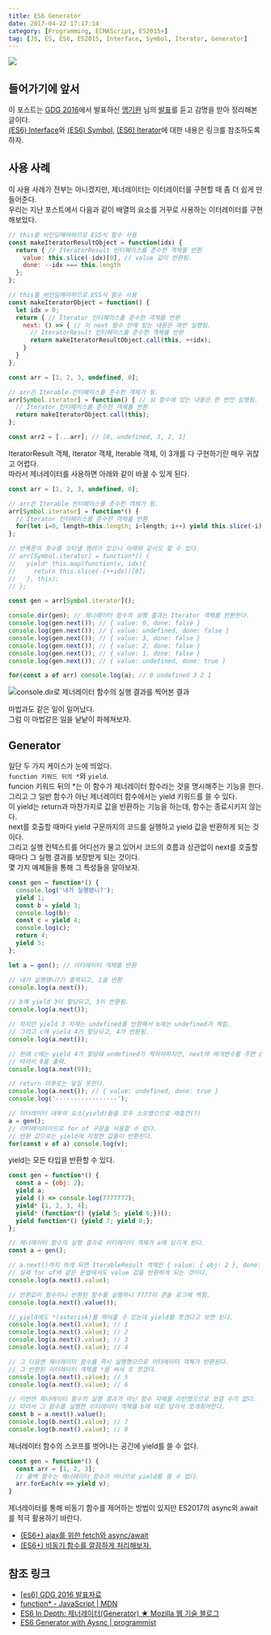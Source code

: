 ```yaml
---
title: ES6 Generator
date: 2017-04-22 17:17:14
category: [Programming, ECMAScript, ES2015+]
tag: [JS, ES, ES6, ES2015, Interface, Symbol, Iterator, Generator]
---
```

![](/images/ES6-Generator/thumb.png)  

## 들어가기에 앞서
이 포스트는 [GDG 2016](https://festi.kr/festi/gdg-korea-2016-devfest-seoul/)에서 발표하신 [맹기완](https://www.facebook.com/hika00) 님의 [발표](http://www.bsidesoft.com/?p=2913)를 듣고 감명을 받아 정리해본 글이다.  
[(ES6) Interface](/2016/12/25/es6-interface/)와 [(ES6) Symbol](/2017/04/16/ES6-Symbol/), [(ES6) Iterator](/2017/04/22/ES6-Iterator/)에 대한 내용은 링크를 참조하도록 하자.  

## 사용 사례  
이 사용 사례가 전부는 아니겠지만, 제너레이터는 이터레이터를 구현할 때 좀 더 쉽게 만들어준다.  
우리는 지난 포스트에서 다음과 같이 배열의 요소를 거꾸로 사용하는 이터레이터를 구현해보았다.  
```javascript
// this를 바인딩해야하므로 ES5식 함수 사용
const makeIteratorResultObject = function(idx) {
  return { // IteratorResult 인터페이스를 준수한 객체를 반환
    value: this.slice(-idx)[0], // value 값이 반환됨.
    done: --idx === this.length
  };
};

// this를 바인딩해야하므로 ES5식 함수 사용
const makeIteratorObject = function() {
  let idx = 0;
  return { // Iterator 인터페이스를 준수한 객체를 반환
    next: () => { // 이 next 함수 안에 있는 내용은 매번 실행됨.
      // IteratorResult 인터페이스를 준수한 객체를 반환
      return makeIteratorResultObject.call(this, ++idx);
    }
  }
};

const arr = [1, 2, 3, undefined, 0];

// arr은 Iterable 인터페이스를 준수한 객체가 됨.
arr[Symbol.iterator] = function() { // 요 함수에 있는 내용은 한 번만 실행됨.
  // Iterator 인터페이스를 준수한 객체를 반환
  return makeIteratorObject.call(this);
};

const arr2 = [...arr]; // [0, undefined, 3, 2, 1]
```

IteratorResult 객체, Iterator 객체, Iterable 객체, 이 3개를 다 구현하기란 매우 귀찮고 어렵다.  
따라서 제너레이터를 사용하면 아래와 같이 바꿀 수 있게 된다.  
```javascript
const arr = [1, 2, 3, undefined, 0];

// arr은 Iterable 인터페이스를 준수한 객체가 됨.
arr[Symbol.iterator] = function*() {
  // Iterator 인터페이스를 준수한 객체를 반환
  for(let i=0, length=this.length; i<length; i++) yield this.slice(-i)[0];
};

// 반복문의 횟수를 오타낼 염려가 있으니 아래와 같이도 할 수 있다.
// arr[Symbol.iterator] = function*() {
//   yield* this.map(function(v, idx){
//     return this.slice(-(++idx))[0];
//   }, this);
// }; 

const gen = arr[Symbol.iterator]();

console.dir(gen); // 제너레이터 함수의 실행 결과는 Iterator 객체를 반환한다.
console.log(gen.next()); // { value: 0, done: false }
console.log(gen.next()); // { value: undefined, done: false }
console.log(gen.next()); // { value: 3, done: false }
console.log(gen.next()); // { value: 2, done: false }
console.log(gen.next()); // { value: 1, done: false }
console.log(gen.next()); // { value: undefined, done: true }

for(const a of arr) console.log(a); // 0 undefined 3 2 1
```
![console.dir로 제너레이터 함수의 실행 결과를 찍어본 결과](/images/ES6-Generator/00.png)  

마법과도 같은 일이 일어났다.  
그럼 이 마법같은 일을 낱낱이 파헤쳐보자.  

## Generator  
일단 두 가지 케이스가 눈에 띄었다.  
`function 키워드 뒤의 *`와 `yield`.  
funcion 키워드 뒤의 *는 이 함수가 제너레이터 함수라는 것을 명시해주는 기능을 한다.  
그리고 그 일반 함수가 아닌 제너레이터 함수에서는 yield 키워드를 쓸 수 있다.  
이 yield는 return과 마찬가지로 값을 반환하는 기능을 하는데, 함수는 종료시키지 않는다.  
next를 호출할 때마다 yield 구문까지의 코드를 실행하고 yield 값을 반환하게 되는 것이다.  
그리고 실행 컨텍스트를 어디선가 물고 있어서 코드의 흐름과 상관없이 next를 호출할 때마다 그 실행 결과를 보장받게 되는 것이다.  
몇 가지 예제들을 통해 그 특성들을 알아보자.  
```javascript
const gen = function*() {
  console.log('내가 실행됐니?');
  yield 1;
  const b = yield 3;
  console.log(b);
  const c = yield 4;
  console.log(c);
  return 4;
  yield 5;
};

let a = gen(); // 이터레이터 객체를 반환

// 내가 실행됐니?가 출력되고, 1을 반환
console.log(a.next());

// b에 yield 3이 할당되고, 3이 반환됨.
console.log(a.next());

// 하지만 yield 3 자체는 undefined를 반환해서 b에는 undefined가 찍힘.
// 그리고 c에 yield 4가 할당되고, 4가 반환됨.
console.log(a.next());

// 원래 c에는 yield 4가 할당돼 undefined가 찍혀야하지만, next에 매개변수를 주면 c에 새로운 값을 할당하게 됨.
// 따라서 9를 출력.
console.log(a.next(9));

// return 이후로는 닿질 못한다.
console.log(a.next()); // { value: undefined, done: true }
console.log('-----------------');

// 이터레이터 내부의 요소(yield)들을 모두 소모했으므로 재충전(?)
a = gen();
// 이터레이터이므로 for of 구문을 사용할 수 있다.  
// 반환 값으로는 yield에 지정한 값들이 반환된다.
for(const v of a) console.log(v);
```

yield는 모든 타입을 반환할 수 있다.  
```javascript
const gen = function*() {
  const a = {obj: 2};
  yield a;
  yield () => console.log(7777777);
  yield* [1, 2, 3, 4];
  yield* (function*() {yield 5; yield 6;})();
  yield function*() {yield 7; yield 8;};
};

// 제너레이터 함수의 실행 결과로 이터레이터 객체가 a에 담기게 된다.
const a = gen();

// a.next()까지 하게 되면 IterableResult 객체인 { value: { obj: 2 }, done: false }가 반환된다.
// 실제 for of와 같은 문법에서도 value 값을 반환하게 되는 것이다.
console.log(a.next().value);

// 반환값이 함수이니 반환된 함수를 실행하니 7777이 콘솔 로그에 찍힘.
console.log(a.next().value());

// yield에도 *(asterisk)를 찍어줄 수 있는데 yield를 쪼갠다고 보면 된다.
console.log(a.next().value); // 1
console.log(a.next().value); // 2
console.log(a.next().value); // 3
console.log(a.next().value); // 4

// 그 다음엔 제너레이터 함수를 즉시 실행했으므로 이터레이터 객체가 반환된다.
// 그 반환된 이터레이터 객체를 *을 써서 또 쪼갰다.
console.log(a.next().value); // 5
console.log(a.next().value); // 6

// 이번엔 제너레이터 함수의 실행 결과가 아닌 함수 자체를 리턴했으므로 쪼갤 수가 없다.
// 따라서 그 함수를 실행한 이터레이터 객체를 b에 따로 담아서 쪼개줘야한다.
const b = a.next().value();
console.log(b.next().value); // 7
console.log(b.next().value); // 8
```

제너레이터 함수의 스코프를 벗어나는 공간에 yield를 쓸 수 없다.  
```javascript
const gen = function*() {
  const arr = [1, 2, 3];
  // 콜백 함수는 제너레이터 함수가 아니므로 yield를 쓸 수 없다.
  arr.forEach(v => yield v);
}
```

제너레이터를 통해 비동기 함수를 제어하는 방법이 있지만 ES2017의 async와 await를 적극 활용하기 바란다. 
* [(ES6+) ajax를 위한 fetch와 async/await](/2017/01/25/ES6-ajax-with-fetch/)  
* [(ES6+) 비동기 함수를 깔끔하게 처리해보자.](/2017/04/03/js-async-function/)

## 참조 링크
* [[es6] GDG 2016 발표자료](http://www.bsidesoft.com/?p=2913)  
* [function* - JavaScript | MDN](https://developer.mozilla.org/ko/docs/Web/JavaScript/Reference/Statements/function*)  
* [ES6 In Depth: 제너레이터(Generator) ★ Mozilla 웹 기술 블로그](http://hacks.mozilla.or.kr/2015/08/es6-in-depth-generators/)  
* [ES6 Generator with Aysnc | programmist](https://bcnam.github.io/bcnam.github.io/2016/11/29/2016-11-29-ES6-Generator-and-yield/)